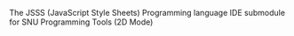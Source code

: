 The JSSS (JavaScript Style Sheets) Programming language IDE submodule for SNU Programming Tools (2D Mode)
